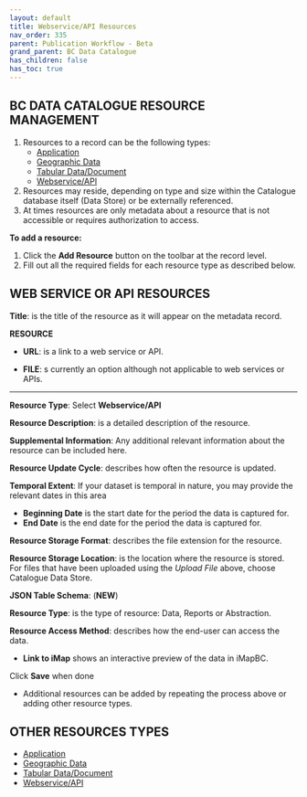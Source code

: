 ```yaml
---
layout: default
title: Webservice/API Resources
nav_order: 335
parent: Publication Workflow - Beta
grand_parent: BC Data Catalogue
has_children: false
has_toc: true
---
```


## BC DATA CATALOGUE RESOURCE MANAGEMENT
1. Resources to a record can be the following types:
    - [Application](./dps_bcdc_w_application_2.md)
    - [Geographic Data](./dps_bcdc_w_geographic_dataset_2.md)
    - [Tabular Data/Document](./dps_bcdc_w_dataset_2.md)
    - [Webservice/API](./dps_bcdc_w_webservice_api_2.md)
1. Resources may reside, depending on type and size within the Catalogue database itself (Data Store) or be externally referenced.
1. At times resources are only metadata about a resource that is not accessible or requires authorization to access.

**To add a resource:**
1. Click the **Add Resource** button on the toolbar at the record level.
1. Fill out all the required fields for each resource type as described below.

## WEB SERVICE OR API RESOURCES

**Title**: is the title of the resource as it will appear on the metadata record. 

**RESOURCE**

+ **URL**: is a link to a web service or API.

+ **FILE**: s currently an option although not applicable to web services or APIs.

---------------
**Resource Type**: Select **Webservice/API**

**Resource Description**: is a detailed description of the resource.

**Supplemental Information**: Any additional relevant information about the resource can be included here.

**Resource Update Cycle**: describes how often the resource is updated.

**Temporal Extent**:
If your dataset is temporal in nature, you may provide the relevant dates in this area
+ **Beginning Date** is the start date for the period the data is captured for.
+ **End Date** is the end date for the period the data is captured for. 

**Resource Storage Format**: describes the file extension for the resource.

**Resource Storage Location**: is the location where the resource is stored. For files that have been uploaded using the _Upload File_ above, choose Catalogue Data Store.

**JSON Table Schema**: (**NEW**)

**Resource Type**: is the type of resource: Data, Reports or Abstraction.

**Resource Access Method**: describes how the end-user can access the data.

+ **Link to iMap** shows an interactive preview of the data in iMapBC.

Click **Save** when done

+ Additional resources can be added by repeating the process above or adding other resource types.


## OTHER RESOURCES TYPES
- [Application](./dps_bcdc_w_application_2.md)
- [Geographic Data](./dps_bcdc_w_geographic_dataset_2.md)
- [Tabular Data/Document](./dps_bcdc_w_dataset_2.md)
- [Webservice/API](./dps_bcdc_w_webservice_api_2.md)

